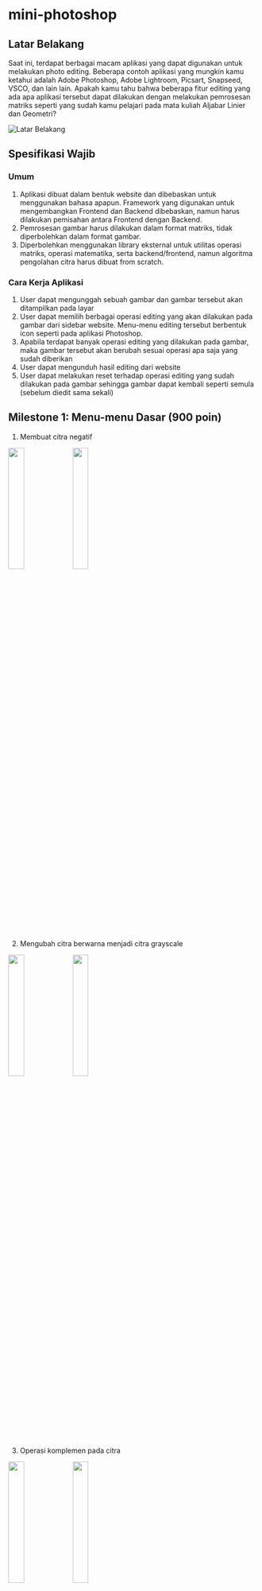 # mini-photoshop

## Latar Belakang
Saat ini, terdapat berbagai macam aplikasi yang dapat digunakan untuk melakukan photo editing. Beberapa contoh aplikasi yang mungkin kamu ketahui adalah Adobe Photoshop, Adobe Lightroom, Picsart, Snapseed, VSCO, dan lain lain. Apakah kamu tahu bahwa beberapa fitur editing yang ada apa aplikasi tersebut dapat dilakukan dengan melakukan pemrosesan matriks seperti yang sudah kamu pelajari pada mata kuliah Aljabar Linier dan Geometri?

![Latar Belakang](./images/ms0.png)

## Spesifikasi Wajib
### Umum
1. Aplikasi dibuat dalam bentuk website dan dibebaskan untuk menggunakan bahasa apapun. Framework yang digunakan untuk mengembangkan Frontend dan Backend dibebaskan, namun harus dilakukan pemisahan antara Frontend dengan Backend.
2. Pemrosesan gambar harus dilakukan dalam format matriks, tidak diperbolehkan dalam format gambar.
3. Diperbolehkan menggunakan library eksternal untuk utilitas operasi matriks, operasi matematika, serta backend/frontend, namun algoritma pengolahan citra harus dibuat from scratch.

### Cara Kerja Aplikasi
1. User dapat mengunggah sebuah gambar dan gambar tersebut akan ditampilkan pada layar
2. User dapat memilih berbagai operasi editing yang akan dilakukan pada gambar dari sidebar website. Menu-menu editing tersebut berbentuk icon seperti pada aplikasi Photoshop.
3. Apabila terdapat banyak operasi editing yang dilakukan pada gambar, maka gambar tersebut akan berubah sesuai operasi apa saja yang sudah diberikan
4. User dapat mengunduh hasil editing dari website
5. User dapat melakukan reset terhadap operasi editing yang sudah dilakukan pada gambar sehingga gambar dapat kembali seperti semula (sebelum diedit sama sekali)

## Milestone 1: Menu-menu Dasar (900 poin)

1. Membuat citra negatif
<p float="left">
  <img src="./images/ms1-1-1.png" width="25%" />
  <img src="./images/ms1-1-2.png" width="25%" />
</p>

2. Mengubah citra berwarna menjadi citra grayscale
<p float="left">
  <img src="./images/ms1-2-1.png" width="25%" />
  <img src="./images/ms1-2-2.png" width="25%" />
</p>

3. Operasi komplemen pada citra
<p float="left">
  <img src="./images/ms1-3-1.png" width="25%" />
  <img src="./images/ms1-3-2.png" width="25%" />
</p>

4. Operasi geometri (rotasi, flipping, zooming)
Fitur rotasi, flipping, dan zooming terbatas seperti pada aplikasi image processing biasanya
![Rotasi - Before](./images/ms1-4-1.png)
![Rotasi 1 - After](http://url/to/img.png)
![Rotasi 2 - After](http://url/to/img.png)
![Flipping - Before](http://url/to/img.png)
![Flipping 1 - After](http://url/to/img.png)
![Flipping 2 - After](http://url/to/img.png)
![Zooming - Before](http://url/to/img.png)
![Zooming - After](http://url/to/img.png)

Ekspektasi fungsionalitas untuk fitur ini adalah berdasarkan icon-icon di bawah ini:
Icon untuk melakukan rotasi:
<p float="left">
  <img src="./images/ms1-4-rotasi-1.png" width="2%" />
  <img src="./images/ms1-4-rotasi-2.png" width="2%" />
</p>

Icon untuk melakukan flipping:  
<p float="left">
  <img src="./images/ms1-4-flip1.png" width="2%" />
  <img src="./images/ms1-4-flip-2.png" width="2%" />
</p>

Icon untuk melakukan zooming: 
<p float="left">
  <img src="./images/ms1-4-zoom-1.png" width="2%" />
  <img src="./images/ms1-4-zoom-2.png" width="2%" />
</p>

## Milestone 2: Image Enhancement (1400 poin)

1. Image brightening
<p float="left">
  <img src="./images/ms2-1-1.png" width="25%" />
  <img src="./images/ms2-1-2.png" width="25%" />
</p>

2. Contrast stretching 
<p float="left">
  <img src="./images/ms2-2-1.png" width="25%" />
  <img src="./images/ms2-2-2.png" width="25%" />
</p>

3. Tranformasi log dan transformasi pangkat
<p float="left">
  <img src="./images/ms2-3.png" width="50%" />
</p>

## Milestone 3 (1800 poin)
1. Image blurring dengan teknik Gaussian Filter
<p float="left">
  <img src="./images/ms3-1-1.png" width="25%" />
  <img src="./images/ms3-1-2.png" width="25%" />
</p>

2. Penajaman citra (image sharpening) dengan Gaussian Highpass Filter
<p float="left">
  <img src="./images/ms3-2-1.png" width="25%" />
  <img src="./images/ms3-2-2.png" width="25%" />
</p>

3. Membuat efek noisy/grainy dengan Gaussian noise
<p float="left">
  <img src="./images/ms3-3.png" width="50%" />
</p>

## Bonus (500 poin)
Menambahkan fungsionalitas berikut pada website:
- User dapat melakukan undo/redo terhadap operasi editing yang sudah dilakukan.

## Readme (400 poin)
Readme minimal berisi:
- Cara penggunaan program
- Penjelasan singkat mengenai cara kerja setiap fitur.
- Referensi, framework, dan library yang membantu kalian dalam mengerjakan tugas ini beserta alasan penggunaannya.

## Pengerjaan dan Pengumpulan
- Buat repository pada Github kalian masing-masing dan invite rahmahkn dan shafiranaya ke dalam repository tersebut.
- Struktur repository terdiri atas:
  - folder frontend
  - folder backend
  - folder test, yaitu folder yang berisi contoh masukan dan keluaran gambar yang digunakan saat demo. Gambar disimpan dengan format penamaan: <No. Milestone_No. Fitur_Before/After>.
- Repository tersebut juga wajib dilengkapi readme sesuai ketentuan yang telah disebutkan di atas.
- Penilaian Tugas dilakukan dengan melakukan demo secara langsung menggunakan Google Meet dengan terlebih dahulu menghubungi salah satu asisten untuk penjadwalan demo (line: shafr atau rahmakhrs).
- Bila ada pertanyaan, silakan bertanya langsung ke asisten via LINE Group GAPADAT-K agar dapat dicermati oleh seluruh calon asisten.

## Tips
Berikut referensi yang dapat digunakan untuk pembuatan tugas ini

https://informatika.stei.itb.ac.id/~rinaldi.munir/Citra/2021-2022/citra21-22.htm 
